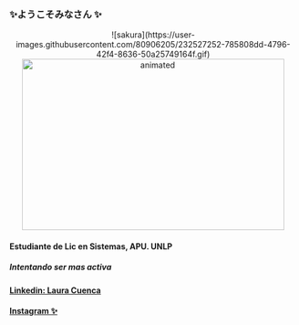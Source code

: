 ### ✨ようこそみなさん ✨


<p align="center">![sakura](https://user-images.githubusercontent.com/80906205/232527252-785808dd-4796-42f4-8636-50a25749164f.gif)

  <img width="460" height="300" src="![sakura](https://user-images.githubusercontent.com/80906205/232527252-785808dd-4796-42f4-8636-50a25749164f.gif)" alt="animated">
</p>

#### Estudiante de Lic en Sistemas, APU. UNLP
##### Intentando ser mas activa

#### [Linkedin: Laura Cuenca](https://www.linkedin.com/in/laura-cuenca-/)
#### [Instagram ✨](https://www.instagram.com/laucuencaa/)
<!--
**LauraCuenca/LauraCuenca** is a ✨ _special_ ✨ repository because its `README.md` (this file) appears on your GitHub profile.

Here are some ideas to get you started:

- 🔭 I’m currently working on ...
- 🌱 I’m currently learning ...
- 👯 I’m looking to collaborate on ...
- 🤔 I’m looking for help with ...
- 💬 Ask me about ...
- 📫 How to reach me: ...
- 😄 Pronouns: ...
- ⚡ Fun fact: ...
-->
